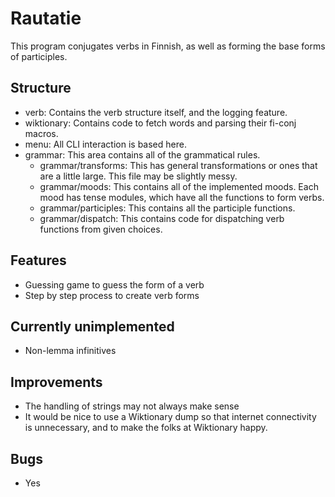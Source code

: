 # Rautatie

This program conjugates verbs in Finnish, as well as forming the base forms of participles.

## Structure
- verb: Contains the verb structure itself, and the logging feature.
- wiktionary: Contains code to fetch words and parsing their fi-conj macros.
- menu: All CLI interaction is based here.
- grammar: This area contains all of the grammatical rules.
    - grammar/transforms: This has general transformations or ones that are a little large. This file may be slightly messy.
    - grammar/moods: This contains all of the implemented moods. Each mood has tense modules, which have all the functions to form verbs.
    - grammar/participles: This contains all the participle functions.
    - grammar/dispatch: This contains code for dispatching verb functions from given choices.

## Features
- Guessing game to guess the form of a verb
- Step by step process to create verb forms

## Currently unimplemented
- Non-lemma infinitives

## Improvements
- The handling of strings may not always make sense
- It would be nice to use a Wiktionary dump so that internet connectivity is unnecessary, and to make the folks at Wiktionary happy.

## Bugs
- Yes
